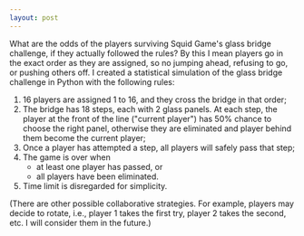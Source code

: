 ```yaml
---
layout: post
---
```

What are the odds of the players surviving Squid Game's glass bridge challenge, if they actually followed the rules? By this I mean players go in the exact order as they are assigned, so no jumping ahead, refusing to go, or pushing others off. I created a statistical simulation of the glass bridge challenge in Python with the following rules:

1. 16 players are assigned 1 to 16, and they cross the bridge in that order;
2. The bridge has 18 steps, each with 2 glass panels. At each step, the player at the front of the line ("current player") has 50% chance to choose the right panel, otherwise they are eliminated and player behind them become the current player;
3. Once a player has attempted a step, all players will safely pass that step;
4. The game is over when
    - at least one player has passed, or
    - all players have been eliminated.
5. Time limit is disregarded for simplicity.

(There are other possible collaborative strategies. For example, players may decide to rotate, i.e., player 1 takes the first try, player 2 takes the second, etc. I will consider them in the future.)
